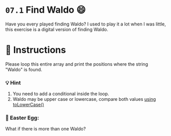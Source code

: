 # `07.1` Find Waldo :smile:

Have you every played finding Waldo? I used to play it a lot when I was little, this exercise is a digital version of finding Waldo.

# :pencil: Instructions

Please loop this entire array and print the positions where the string "Waldo" is found.

### :bulb: Hint
1. You need to add a conditional inside the loop.
2. Waldo may be upper case or lowercase, compare both values [using toLowerCase()](https://www.geeksforgeeks.org/compare-the-case-insensitive-strings-in-javascript/)

### :egg: Easter Egg:

What if there is more than one Waldo?